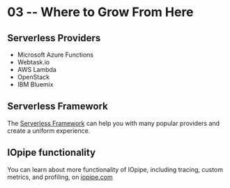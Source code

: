 # 03 -- Where to Grow From Here

## Serverless Providers

* Microsoft Azure Functions
* Webtask.io
* AWS Lambda
* OpenStack
* IBM Bluemix

## Serverless Framework

The [Serverless Framework](http://serverless.com) can help you with many popular providers and create a uniform experience.

## IOpipe functionality

You can learn about more functionality of IOpipe, including tracing, custom metrics, and profiling, on [iopipe.com](https://iopipe.com)